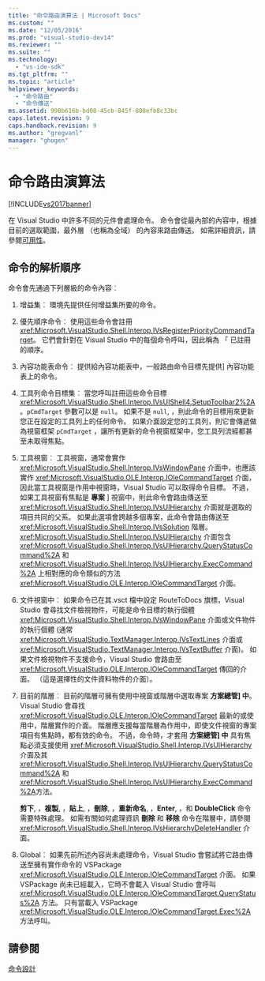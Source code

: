 ```yaml
---
title: "命令路由演算法 | Microsoft Docs"
ms.custom: ""
ms.date: "12/05/2016"
ms.prod: "visual-studio-dev14"
ms.reviewer: ""
ms.suite: ""
ms.technology: 
  - "vs-ide-sdk"
ms.tgt_pltfrm: ""
ms.topic: "article"
helpviewer_keywords: 
  - "命令路由"
  - "命令傳送"
ms.assetid: 998b616b-bd08-45cb-845f-808efb8c33bc
caps.latest.revision: 9
caps.handback.revision: 9
ms.author: "gregvanl"
manager: "ghogen"
---
```

# 命令路由演算法
[!INCLUDE[vs2017banner](../../code-quality/includes/vs2017banner.md)]

在 Visual Studio 中許多不同的元件會處理命令。 命令會從最內部的內容中，根據目前的選取範圍，最外層 （也稱為全域） 的內容來路由傳送。 如需詳細資訊，請參閱[可用性](../../extensibility/internals/command-availability.md)。  
  
## 命令的解析順序  
 命令會先通過下列層級的命令內容︰  
  
1.  增益集︰ 環境先提供任何增益集所要的命令。  
  
2.  優先順序命令︰ 使用這些命令會註冊 <xref:Microsoft.VisualStudio.Shell.Interop.IVsRegisterPriorityCommandTarget>。 它們會針對在 Visual Studio 中的每個命令呼叫，因此稱為 「 已註冊的順序。  
  
3.  內容功能表命令︰ 提供給內容功能表中，一般路由命令目標先提供\] 內容功能表上的命令。  
  
4.  工具列命令目標集︰ 當您呼叫註冊這些命令目標 <xref:Microsoft.VisualStudio.Shell.Interop.IVsUIShell4.SetupToolbar2%2A>。`pCmdTarget` 參數可以是 `null`。 如果不是 `null`, ，則此命令的目標用來更新您正在設定的工具列上的任何命令。 如果介面設定您的工具列，則它會傳遞做為視窗框架 `pCmdTarget` ，讓所有更新的命令視窗框架中，您工具列流經都甚至未取得焦點。  
  
5.  工具視窗︰ 工具視窗，通常會實作 <xref:Microsoft.VisualStudio.Shell.Interop.IVsWindowPane> 介面中，也應該實作 <xref:Microsoft.VisualStudio.OLE.Interop.IOleCommandTarget> 介面，因此當工具視窗是作用中視窗時，Visual Studio 可以取得命令目標。 不過，如果工具視窗有焦點是 **專案** \] 視窗中，則此命令會路由傳送至 <xref:Microsoft.VisualStudio.Shell.Interop.IVsUIHierarchy> 介面就是選取的項目共同的父系。 如果此選項會跨越多個專案，此命令會路由傳送至 <xref:Microsoft.VisualStudio.Shell.Interop.IVsSolution> 階層。<xref:Microsoft.VisualStudio.Shell.Interop.IVsUIHierarchy> 介面包含 <xref:Microsoft.VisualStudio.Shell.Interop.IVsUIHierarchy.QueryStatusCommand%2A> 和 <xref:Microsoft.VisualStudio.Shell.Interop.IVsUIHierarchy.ExecCommand%2A> 上相對應的命令類似的方法 <xref:Microsoft.VisualStudio.OLE.Interop.IOleCommandTarget> 介面。  
  
6.  文件視窗中︰ 如果命令已在其.vsct 檔中設定 RouteToDocs 旗標，Visual Studio 會尋找文件檢視物件，可能是命令目標的執行個體 <xref:Microsoft.VisualStudio.Shell.Interop.IVsWindowPane> 介面或文件物件的執行個體 \(通常 <xref:Microsoft.VisualStudio.TextManager.Interop.IVsTextLines> 介面或 <xref:Microsoft.VisualStudio.TextManager.Interop.IVsTextBuffer> 介面\)。 如果文件檢視物件不支援命令，Visual Studio 會路由至 <xref:Microsoft.VisualStudio.OLE.Interop.IOleCommandTarget> 傳回的介面。 （這是選擇性的文件資料物件的介面）。  
  
7.  目前的階層︰ 目前的階層可擁有使用中視窗或階層中選取專案 **方案總管\] 中**。 Visual Studio 會尋找 <xref:Microsoft.VisualStudio.OLE.Interop.IOleCommandTarget> 最新的或使用中，階層實作的介面。 階層應支援每當階層為作用中，即使文件視窗的專案項目有焦點時，都有效的命令。 不過，命令時，才套用 **方案總管\] 中** 具有焦點必須支援使用 <xref:Microsoft.VisualStudio.Shell.Interop.IVsUIHierarchy> 介面及其 <xref:Microsoft.VisualStudio.Shell.Interop.IVsUIHierarchy.QueryStatusCommand%2A> 和 <xref:Microsoft.VisualStudio.Shell.Interop.IVsUIHierarchy.ExecCommand%2A>方法。  
  
     **剪下**, ，**複製**, ，**貼上**, ，**刪除**, ，**重新命名**, ，**Enter**, ，和 **DoubleClick** 命令需要特殊處理。 如需有關如何處理資訊 **刪除** 和 **移除** 命令在階層中，請參閱 <xref:Microsoft.VisualStudio.Shell.Interop.IVsHierarchyDeleteHandler> 介面。  
  
8.  Global︰ 如果先前所述內容尚未處理命令，Visual Studio 會嘗試將它路由傳送至擁有實作命令的 VSPackage <xref:Microsoft.VisualStudio.OLE.Interop.IOleCommandTarget> 介面。 如果 VSPackage 尚未已經載入，它時不會載入 Visual Studio 會呼叫 <xref:Microsoft.VisualStudio.OLE.Interop.IOleCommandTarget.QueryStatus%2A> 方法。 只有當載入 VSPackage <xref:Microsoft.VisualStudio.OLE.Interop.IOleCommandTarget.Exec%2A> 方法呼叫。  
  
## 請參閱  
 [命令設計](../../extensibility/internals/command-design.md)